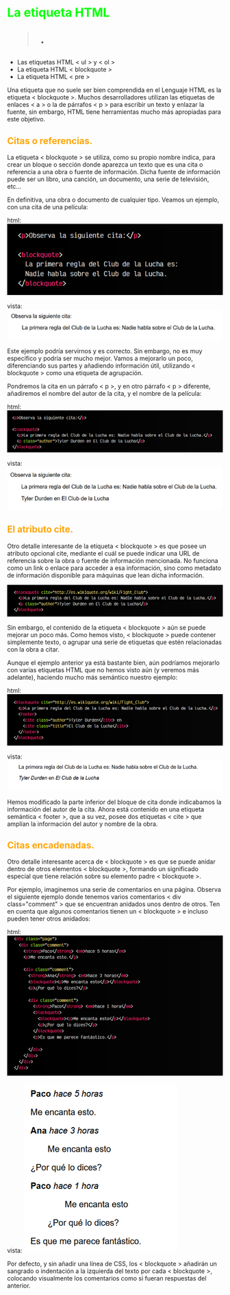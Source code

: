 # <span style="color:lime">La etiqueta HTML <blockquote>.</span>


  - Las etiquetas HTML < ul > y < ol >
  -  La etiqueta HTML < blockquote >
  -  La etiqueta HTML < pre >


Una etiqueta que no suele ser bien comprendida en el Lenguaje HTML es la etiqueta < blockquote >. Muchos desarrolladores utilizan las etiquetas de enlaces < a > o la de párrafos < p > para escribir un texto y enlazar la fuente, sin embargo, HTML tiene herramientas mucho más apropiadas para este objetivo.

## <span style="color:orange">Citas o referencias.</span>
La etiqueta < blockquote > se utiliza, como su propio nombre indica, para crear un bloque o sección donde aparezca un texto que es una cita o referencia a una obra o fuente de información. Dicha fuente de información puede ser un libro, una canción, un documento, una serie de televisión, etc...

En definitiva, una obra o documento de cualquier tipo. Veamos un ejemplo, con una cita de una película:

html:
![alt text](./imagenes-la-etiqueta-html-blockquote/image.png)

vista:
![alt text](./imagenes-la-etiqueta-html-blockquote/image-1.png)

Este ejemplo podría servirnos y es correcto. Sin embargo, no es muy específico y podría ser mucho mejor. Vamos a mejorarlo un poco, diferenciando sus partes y añadiendo información útil, utilizando < blockquote > como una etiqueta de agrupación.

Pondremos la cita en un párrafo < p >, y en otro párrafo  < p > diferente, añadiremos el nombre del autor de la cita, y el nombre de la película:

html:
![alt text](./imagenes-la-etiqueta-html-blockquote/image-2.png)

vista:
![alt text](./imagenes-la-etiqueta-html-blockquote/image-3.png)

## <span style="color:orange">El atributo cite.</span>
Otro detalle interesante de la etiqueta < blockquote > es que posee un atributo opcional cite, mediante el cuál se puede indicar una URL de referencia sobre la obra o fuente de información mencionada. No funciona como un link o enlace para acceder a esa información, sino como metadato de información disponible para máquinas que lean dicha información.

![alt text](./imagenes-la-etiqueta-html-blockquote/image-4.png)

Sin embargo, el contenido de la etiqueta < blockquote > aún se puede mejorar un poco más. Como hemos visto, < blockquote > puede contener simplemente texto, o agrupar una serie de etiquetas que estén relacionadas con la obra a citar.

Aunque el ejemplo anterior ya está bastante bien, aún podríamos mejorarlo con varias etiquetas HTML que no hemos visto aún (y veremos más adelante), haciendo mucho más semántico nuestro ejemplo:

html:
![alt text](./imagenes-la-etiqueta-html-blockquote/image-5.png)

vista:
![alt text](./imagenes-la-etiqueta-html-blockquote/image-6.png)

Hemos modificado la parte inferior del bloque de cita donde indicabamos la información del autor de la cita. Ahora está contenido en una etiqueta semántica < footer >, que a su vez, posee dos etiquetas < cite > que amplían la información del autor y nombre de la obra.

## <span style="color:orange">Citas encadenadas.</span>
Otro detalle interesante acerca de < blockquote > es que se puede anidar dentro de otros elementos < blockquote >, formando un significado especial que tiene relación sobre su elemento padre < blockquote >.

Por ejemplo, imaginemos una serie de comentarios en una página. Observa el siguiente ejemplo donde tenemos varios comentarios < div class="comment" > que se encuentran anidados unos dentro de otros. Ten en cuenta que algunos comentarios tienen un < blockquote > e incluso pueden tener otros anidados:

html:
![alt text](./imagenes-la-etiqueta-html-blockquote/image-7.png)

vista:
![alt text](./imagenes-la-etiqueta-html-blockquote/image-8.png)

Por defecto, y sin añadir una línea de CSS, los < blockquote > añadirán un sangrado o indentación a la izquierda del texto por cada < blockquote >, colocando visualmente los comentarios como si fueran respuestas del anterior.